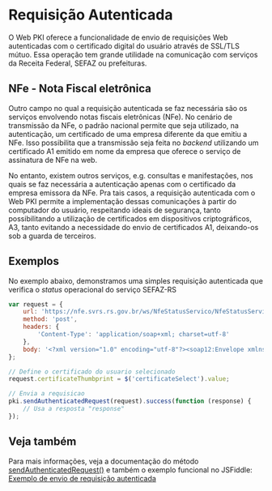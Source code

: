 # Requisição Autenticada

O Web PKI oferece a funcionalidade de envio de requisições Web autenticadas com o certificado digital do usuário através de SSL/TLS mútuo.
Essa operação tem grande utilidade na comunicação com serviços da Receita Federal, SEFAZ ou prefeituras.

## NFe - Nota Fiscal eletrônica

Outro campo no qual a requisição autenticada se faz necessária são os serviços envolvendo notas fiscais eletrônicas (NFe).
No cenário de transmissão da NFe, o padrão nacional permite que seja utilizado, na autenticação, um certificado de uma empresa diferente da que emitiu a NFe. Isso possibilita que a transmissão seja feita no *backend* utilizando um certificado A1 emitido em nome da empresa que oferece o serviço de assinatura de NFe na web.

No entanto, existem outros serviços, e.g. consultas e manifestações, nos quais se faz necessária a autenticação apenas com o certificado da empresa emissora da NFe. Pra tais casos, a requisição autenticada com o Web PKI permite a implementação dessas comunicações à partir do computador do usuário, respeitando ideais de segurança, tanto possibilitando a utilização de certificados em dispositivos criptográficos, A3, tanto evitando a necessidade do envio de certificados A1, deixando-os sob a guarda de terceiros.

## Exemplos

No exemplo abaixo, demonstramos uma simples requisição autenticada que verifica o *status* operacional do serviço SEFAZ-RS

```js
var request = {
	url: 'https://nfe.svrs.rs.gov.br/ws/NfeStatusServico/NfeStatusServico2.asmx',
	method: 'post',
	headers: {
		'Content-Type': 'application/soap+xml; charset=utf-8'
	},
	body: '<?xml version="1.0" encoding="utf-8"?><soap12:Envelope xmlns:xsi="http://www.w3.org/2001/XMLSchema-instance" xmlns:xsd="http://www.w3.org/2001/XMLSchema" xmlns:soap12="http://www.w3.org/2003/05/soap-envelope"><soap12:Header><nfeCabecMsg xmlns="http://www.portalfiscal.inf.br/nfe/wsdl/NfeStatusServico2"><cUF>53<\/cUF><versaoDados>2.00<\/versaoDados><\/nfeCabecMsg><\/soap12:Header><soap12:Body><nfeDadosMsg xmlns="http://www.portalfiscal.inf.br/nfe/wsdl/NfeStatusServico2"><consStatServ xmlns="http://www.portalfiscal.inf.br/nfe" versao="2.00"><tpAmb>1<\/tpAmb><cUF>53<\/cUF><xServ>STATUS<\/xServ><\/consStatServ><\/nfeDadosMsg><\/soap12:Body><\/soap12:Envelope>'
};

// Define o certificado do usuario selecionado
request.certificateThumbprint = $('certificateSelect').value;

// Envia a requisicao
pki.sendAuthenticatedRequest(request).success(function (response) {
	// Usa a resposta "response"
});

```

## Veja também

Para mais informações, veja a documentação do método [sendAuthenticatedRequest()](https://docs.lacunasoftware.com/en-us/content/typedocs/web-pki/classes/_lacuna_web_pki_d_.lacunawebpki.html#sendauthenticatedrequest) e também o exemplo funcional no JSFiddle: [Exemplo de envio de requisição autenticada]()